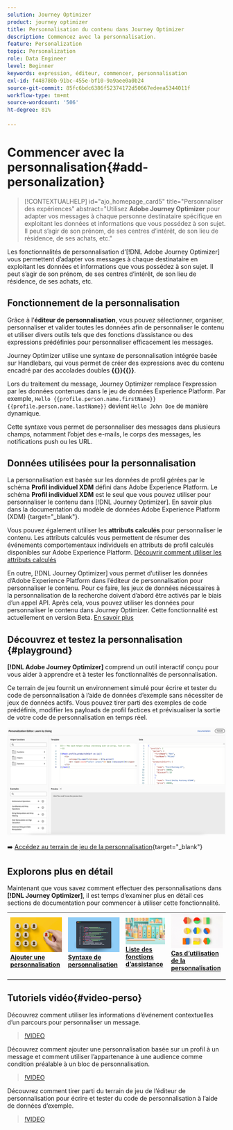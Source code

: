 ```yaml
---
solution: Journey Optimizer
product: journey optimizer
title: Personnalisation du contenu dans Journey Optimizer
description: Commencez avec la personnalisation.
feature: Personalization
topic: Personalization
role: Data Engineer
level: Beginner
keywords: expression, éditeur, commencer, personnalisation
exl-id: f448780b-91bc-455e-bf10-9a9aee0a0b24
source-git-commit: 85fc6bdc6386f52374172d50667edeea5344011f
workflow-type: tm+mt
source-wordcount: '506'
ht-degree: 81%

---
```


# Commencer avec la personnalisation{#add-personalization}

>[!CONTEXTUALHELP]
>id="ajo_homepage_card5"
>title="Personnaliser des expériences"
>abstract="Utilisez **Adobe Journey Optimizer** pour adapter vos messages à chaque personne destinataire spécifique en exploitant les données et informations que vous possédez à son sujet. Il peut s’agir de son prénom, de ses centres d’intérêt, de son lieu de résidence, de ses achats, etc."

Les fonctionnalités de personnalisation d’[!DNL Adobe Journey Optimizer] vous permettent d’adapter vos messages à chaque destinataire en exploitant les données et informations que vous possédez à son sujet. Il peut s’agir de son prénom, de ses centres d’intérêt, de son lieu de résidence, de ses achats, etc.

## Fonctionnement de la personnalisation

Grâce à l’**éditeur de personnalisation**, vous pouvez sélectionner, organiser, personnaliser et valider toutes les données afin de personnaliser le contenu et utiliser divers outils tels que des fonctions d’assistance ou des expressions prédéfinies pour personnaliser efficacement les messages.

Journey Optimizer utilise une syntaxe de personnalisation intégrée basée sur Handlebars, qui vous permet de créer des expressions avec du contenu encadré par des accolades doubles **{{}}{{}}**.

Lors du traitement du message, Journey Optimizer remplace l’expression par les données contenues dans le jeu de données Experience Platform. Par exemple, `Hello {{profile.person.name.firstName}} {{profile.person.name.lastName}}` devient `Hello John Doe` de manière dynamique.

Cette syntaxe vous permet de personnaliser des messages dans plusieurs champs, notamment l’objet des e-mails, le corps des messages, les notifications push ou les URL.

## Données utilisées pour la personnalisation

La personnalisation est basée sur les données de profil gérées par le schéma **Profil individuel XDM** défini dans Adobe Experience Platform. Le schéma **Profil individuel XDM** est le seul que vous pouvez utiliser pour personnaliser le contenu dans [!DNL Journey Optimizer]. En savoir plus dans la documentation du modèle de données Adobe Experience Platform (XDM) [](https://experienceleague.adobe.com/docs/experience-platform/xdm/home.html?lang=fr){target="_blank"}.

Vous pouvez également utiliser les **attributs calculés** pour personnaliser le contenu. Les attributs calculés vous permettent de résumer des événements comportementaux individuels en attributs de profil calculés disponibles sur Adobe Experience Platform. [Découvrir comment utiliser les attributs calculés](../audience/computed-attributes.md)

En outre, [!DNL Journey Optimizer] vous permet d’utiliser les données d’Adobe Experience Platform dans l’éditeur de personnalisation pour personnaliser le contenu. Pour ce faire, les jeux de données nécessaires à la personnalisation de la recherche doivent d’abord être activés par le biais d’un appel API. Après cela, vous pouvez utiliser les données pour personnaliser le contenu dans Journey Optimizer. Cette fonctionnalité est actuellement en version Beta. [En savoir plus](../personalization/lookup-aep-data.md)

## Découvrez et testez la personnalisation {#playground}

**[!DNL Adobe Journey Optimizer]** comprend un outil interactif conçu pour vous aider à apprendre et à tester les fonctionnalités de personnalisation.

Ce terrain de jeu fournit un environnement simulé pour écrire et tester du code de personnalisation à l’aide de données d’exemple sans nécessiter de jeux de données actifs. Vous pouvez tirer parti des exemples de code prédéfinis, modifier les payloads de profil factices et prévisualiser la sortie de votre code de personnalisation en temps réel.

![terrain de jeu de personnalisation](assets/playground.png)

➡️ [Accédez au terrain de jeu de la personnalisation](https://experienceleague.adobe.com/en/apps/journey-optimizer/ajo-personalization){target="_blank"}

## Explorons plus en détail

Maintenant que vous savez comment effectuer des personnalisations dans **[!DNL Journey Optimizer]**, il est temps d’examiner plus en détail ces sections de documentation pour commencer à utiliser cette fonctionnalité.

<table style="table-layout:fixed"><tr style="border: 0;">
<td>
<a href="personalization-build-expressions.md">
<img alt="Ajouter une personnalisation" src="assets/do-not-localize/add.png">
</a>
<div>
<a href="personalization-build-expressions.md"><strong>Ajouter une personnalisation</strong></a>
</div>
<p>
</td>
<td>
<a href="../personalization/personalization-syntax.md">
<img alt="Lead" src="assets/do-not-localize/syntax.png">
</a>
<div><a href="../personalization/personalization-syntax.md"><strong>Syntaxe de personnalisation</strong>
</div>
<p>
</td>
<td>
<a href="../personalization/functions/functions.md">
<img alt="Peu fréquent" src="assets/do-not-localize/functions.png">
</a>
<div>
<a href="../personalization/functions/functions.md"><strong>Liste des fonctions d’assistance</strong></a>
</div>
<p></td>
<td>
<a href="../personalization/personalization-use-case.md">
<img alt="Peu fréquent" src="assets/do-not-localize/uc.png">
</a>
<div>
<a href="../personalization/personalization-use-case.md"><strong>Cas d’utilisation de la personnalisation</strong></a>
</div>
<p></td>
</tr></table>

## Tutoriels vidéo{#video-perso}

Découvrez comment utiliser les informations d’événement contextuelles d’un parcours pour personnaliser un message.

>[!VIDEO](https://video.tv.adobe.com/v/334165?quality=12)

Découvrez comment ajouter une personnalisation basée sur un profil à un message et comment utiliser l’appartenance à une audience comme condition préalable à un bloc de personnalisation.

>[!VIDEO](https://video.tv.adobe.com/v/334078?quality=12)

Découvrez comment tirer parti du terrain de jeu de l’éditeur de personnalisation pour écrire et tester du code de personnalisation à l’aide de données d’exemple.

>[!VIDEO](https://video.tv.adobe.com/v/3457868?quality=12)

